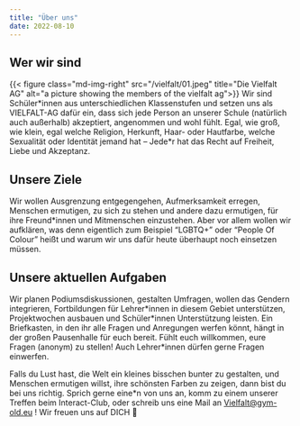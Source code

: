 ```yaml
---
title: "Über uns"
date: 2022-08-10
---
```


## Wer wir sind
{{< figure class="md-img-right" src="/vielfalt/01.jpeg" title="Die Vielfalt AG" alt="a picture showing the members of the vielfalt ag">}}
Wir sind Schüler\*innen aus unterschiedlichen Klassenstufen und setzen uns als VIELFALT-AG dafür ein,
dass sich jede Person an unserer Schule (natürlich auch außerhalb) akzeptiert, angenommen und wohl fühlt.
Egal, wie groß, wie klein, egal welche Religion, Herkunft, Haar- oder Hautfarbe, welche Sexualität oder
Identität jemand hat – Jede\*r hat das Recht auf Freiheit, Liebe und Akzeptanz.
<br clear="left"/>

## Unsere Ziele
Wir wollen Ausgrenzung entgegengehen, Aufmerksamkeit erregen, Menschen ermutigen, zu sich zu stehen
und andere dazu ermutigen, für ihre Freund\*innen und Mitmenschen einzustehen. Aber vor allem wollen wir
aufklären, was denn eigentlich zum Beispiel “LGBTQ+” oder “People Of Colour” heißt und warum wir uns
dafür heute überhaupt noch einsetzen müssen.

## Unsere aktuellen Aufgaben
Wir planen Podiumsdiskussionen, gestalten Umfragen, wollen das Gendern integrieren, Fortbildungen
für Lehrer\*innen in diesem Gebiet unterstützen, Projektwochen ausbauen und Schüler\*innen Unterstützung
leisten. Ein Briefkasten, in den ihr alle Fragen und Anregungen werfen könnt, hängt in der großen
Pausenhalle für euch bereit. Fühlt euch willkommen, eure Fragen (anonym) zu stellen! Auch Lehrer\*innen
dürfen gerne Fragen einwerfen.

Falls du Lust hast, die Welt ein kleines bisschen bunter zu gestalten, und Menschen ermutigen willst,
ihre schönsten Farben zu zeigen, dann bist du bei uns richtig. Sprich gerne eine\*n von uns an, komm
zu einem unserer Treffen beim Interact-Club, oder schreib uns eine Mail an Vielfalt@gym-old.eu !
Wir freuen uns auf DICH 🌈
